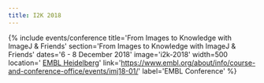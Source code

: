 ```yaml
---
title: I2K 2018
---
```


{% include events/conference title='From Images to Knowledge with ImageJ & Friends' section='From Images to Knowledge with ImageJ & Friends' dates='6 - 8 December 2018' image='i2k-2018' width=500 location=' [EMBL Heidelberg](https://www.embl.de/)' link='https://www.embl.org/about/info/course-and-conference-office/events/imj18-01/' label='EMBL Conference' %}
